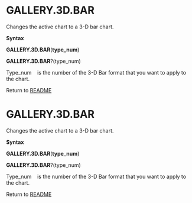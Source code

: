 # GALLERY.3D.BAR

Changes the active chart to a 3-D bar chart.

**Syntax**

**GALLERY.3D.BAR**(**type\_num**)

**GALLERY.3D.BAR**?(type\_num)

Type\_num&nbsp;&nbsp;&nbsp;&nbsp;is the number of the 3-D Bar format
that you want to apply to the chart.



Return to [README](README.md#G)

# GALLERY.3D.BAR

Changes the active chart to a 3-D bar chart.

**Syntax**

**GALLERY.3D.BAR**(**type\_num**)

**GALLERY.3D.BAR**?(type\_num)

Type\_num&nbsp;&nbsp;&nbsp;&nbsp;is the number of the 3-D Bar format
that you want to apply to the chart.



Return to [README](README.md#G)

